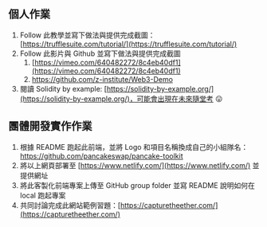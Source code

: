 ## 個人作業

1. Follow 此教學並寫下做法與提供完成截圖：[https://trufflesuite.com/tutorial/](https://trufflesuite.com/tutorial/)
2. Follow 此影片與 Github 並寫下做法與提供完成截圖
    1. [https://vimeo.com/640482272/8c4eb40df1](https://vimeo.com/640482272/8c4eb40df1)
    2. https://github.com/z-institute/Web3-Demo
3. 閱讀 Solidity by example: [https://solidity-by-example.org/](https://solidity-by-example.org/)，可能會出現在未來隨堂考 😛

## 團體開發實作作業

1. 根據 README 跑起此前端，並將 Logo 和項目名稱換成自己的小組隊名：https://github.com/pancakeswap/pancake-toolkit
2. 將以上網頁部署至 [https://www.netlify.com/](https://www.netlify.com/) 並提供網址
3. 將此客製化前端專案上傳至 GitHub group folder 並寫 README 說明如何在 local 跑起專案
4. 共同討論完成此網站範例習題：[https://capturetheether.com/](https://capturetheether.com/)
